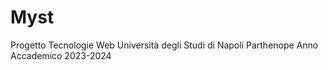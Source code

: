 # Myst
Progetto Tecnologie Web Università degli Studi di Napoli Parthenope Anno Accademico 2023-2024
